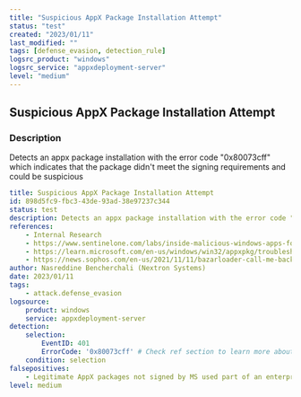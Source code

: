 ```yaml
---
title: "Suspicious AppX Package Installation Attempt"
status: "test"
created: "2023/01/11"
last_modified: ""
tags: [defense_evasion, detection_rule]
logsrc_product: "windows"
logsrc_service: "appxdeployment-server"
level: "medium"
---
```


## Suspicious AppX Package Installation Attempt

### Description

Detects an appx package installation with the error code "0x80073cff" which indicates that the package didn't meet the signing requirements and could be suspicious

```yml
title: Suspicious AppX Package Installation Attempt
id: 898d5fc9-fbc3-43de-93ad-38e97237c344
status: test
description: Detects an appx package installation with the error code "0x80073cff" which indicates that the package didn't meet the signing requirements and could be suspicious
references:
    - Internal Research
    - https://www.sentinelone.com/labs/inside-malicious-windows-apps-for-malware-deployment/
    - https://learn.microsoft.com/en-us/windows/win32/appxpkg/troubleshooting
    - https://news.sophos.com/en-us/2021/11/11/bazarloader-call-me-back-attack-abuses-windows-10-apps-mechanism/
author: Nasreddine Bencherchali (Nextron Systems)
date: 2023/01/11
tags:
    - attack.defense_evasion
logsource:
    product: windows
    service: appxdeployment-server
detection:
    selection:
        EventID: 401
        ErrorCode: '0x80073cff' # Check ref section to learn more about this error code
    condition: selection
falsepositives:
    - Legitimate AppX packages not signed by MS used part of an enterprise
level: medium

```
